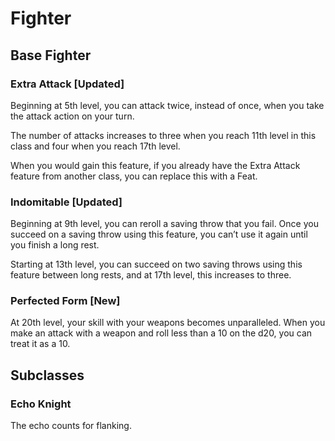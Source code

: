 # Fighter

## Base Fighter

### Extra Attack [Updated]

Beginning at 5th level, you can attack twice, instead of once, when you take the attack action on your turn.

The number of attacks increases to three when you reach 11th level in this class and four when you reach 17th level.

When you would gain this feature, if you already have the Extra Attack feature from another class, you can replace this with a Feat.

### Indomitable [Updated]

Beginning at 9th level, you can reroll a saving throw that you fail.  Once you succeed on a saving throw using this feature, you can’t use it again until you finish a long rest.

Starting at 13th level, you can succeed on two saving throws using this feature between long rests, and at 17th level, this increases to three.

### Perfected Form [New]

At 20th level, your skill with your weapons becomes unparalleled.  When you make an attack with a weapon and roll less than a 10 on the d20, you can treat it as a 10.

## Subclasses

### Echo Knight

The echo counts for flanking.
